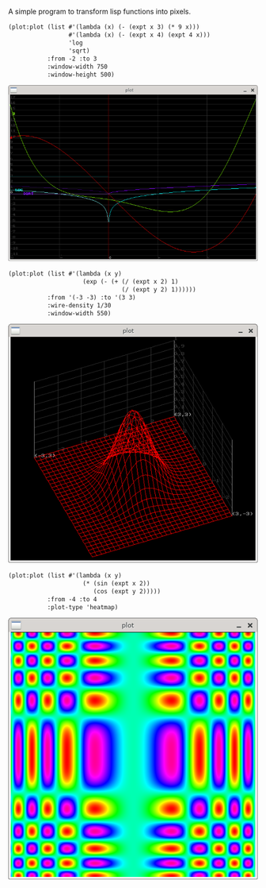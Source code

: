 A simple program to transform lisp functions into pixels.

    (plot:plot (list #'(lambda (x) (- (expt x 3) (* 9 x)))
                     #'(lambda (x) (- (expt x 4) (expt 4 x)))
                     'log
                     'sqrt)
               :from -2 :to 3
               :window-width 750
               :window-height 500)

![screenshot](doc/2d.png "Screenshot of 2d plot")

    (plot:plot (list #'(lambda (x y)
                         (exp (- (+ (/ (expt x 2) 1)
                                    (/ (expt y 2) 1))))))
               :from '(-3 -3) :to '(3 3)
               :wire-density 1/30
               :window-width 550)

![screenshot](doc/wireframe.png "Screenshot of wireframe plot")

    (plot:plot (list #'(lambda (x y)
                         (* (sin (expt x 2))
                            (cos (expt y 2)))))
               :from -4 :to 4
               :plot-type 'heatmap)

![screenshot](doc/heatmap.png "Screenshot of heatmap plot")